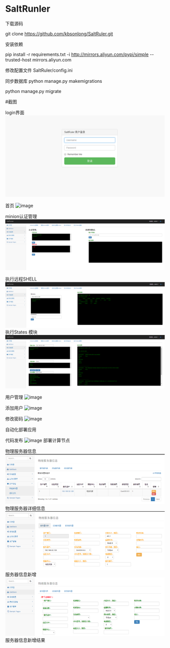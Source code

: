 # SaltRunler

下载源码

git clone https://github.com/kbsonlong/SaltRuler.git

安装依赖

pip install -r requirements.txt -i http://mirrors.aliyun.com/pypi/simple  --trusted-host mirrors.aliyun.com


修改配置文件 SaltRuler/config.ini


同步数据库
python manage.py makemigrations

python manage.py migrate



#截图


login界面
![image](https://github.com/kbsonlong/SaltRuler/blob/master/screenshots/login.jpg)

首页
![image](https://github.com/kbsonlong/salt_ruler/blob/master/screenshots/home.png)

minion认证管理
![image](https://github.com/kbsonlong/SaltRuler/blob/master/screenshots/minion_auth_man.png)



执行远程SHELL
![image](https://github.com/kbsonlong/SaltRuler/blob/master/screenshots/command.png)
执行States 模块
![image](https://github.com/kbsonlong/SaltRuler/blob/master/screenshots/STATES_Modules.png)

用户管理
![image](https://github.com/kbsonlong/salt_ruler/blob/master/screenshots/userinfo.png)

添加用户
![image](https://github.com/kbsonlong/salt_ruler/blob/master/screenshots/useradd.png)

修改密码
![image](https://github.com/kbsonlong/salt_ruler/blob/master/screenshots/userchange.png)

自动化部署应用


代码发布
![image](https://github.com/kbsonlong/salt_ruler/blob/master/screenshots/svn.png)
部署计算节点

物理服务器信息
![image](https://github.com/kbsonlong/SaltRuler/blob/master/screenshots/physical_server_info.png)
物理服务器详细信息
![image](https://github.com/kbsonlong/SaltRuler/blob/master/screenshots/physical_server_details_info.png)
服务器信息新增
![image](https://github.com/kbsonlong/SaltRuler/blob/master/screenshots/server_info_add.png)
服务器信息新增结果




